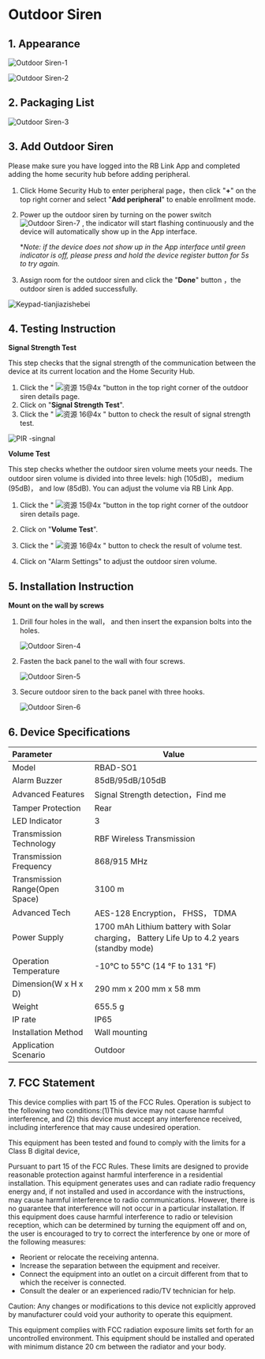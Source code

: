 # Outdoor Siren

## 1. Appearance

![Outdoor Siren-1](https://dusunprj.oss-us-west-1.aliyuncs.com/Outdoor%20Siren-1.png)

![Outdoor Siren-2](https://dusunprj.oss-us-west-1.aliyuncs.com/Outdoor%20Siren-2.png)

## 2. Packaging List

![Outdoor Siren-3](https://dusunprj.oss-us-west-1.aliyuncs.com/Outdoor%20Siren-3.png)

## 3. Add Outdoor Siren

Please make sure you have logged into the RB Link App and completed adding the home security hub before adding peripheral.

1. Click Home Security Hub to enter peripheral page，then click "**+**" on the top right corner and select "**Add peripheral**" to enable enrollment mode.

2. Power up the outdoor siren by turning on the power switch![Outdoor Siren-7](https://dusunprj.oss-us-west-1.aliyuncs.com/Outdoor%20Siren-7.png) , the indicator will start flashing continuously and the device will automatically show up in the App interface. 

   **Note: if the device does not show up in the App interface until green indicator is off, please press and hold the device register button for 5s to try again.*

3. Assign room for the outdoor siren and click the "**Done**" button ，the outdoor siren is added successfully.

![Keypad-tianjiazishebei](https://dusunprj.oss-us-west-1.aliyuncs.com/Keypad-tianjiazishebei.png)

## 4. Testing Instruction

**Signal Strength Test**

This step checks that the signal strength of the communication between the device at its current location and the Home Security Hub.

1. Click the " ![资源 15@4x](https://dusunprj.oss-us-west-1.aliyuncs.com/%E8%B5%84%E6%BA%90%2015@4x.png) "button in the top right corner of the outdoor siren details page.
2. Click on "**Signal Strength Test**".
3. Click the " ![资源 16@4x](https://dusunprj.oss-us-west-1.aliyuncs.com/%E8%B5%84%E6%BA%90%2016@4x.png) " button to check the result of signal strength test.

![PIR -singnal](https://dusunprj.oss-us-west-1.aliyuncs.com/PIR%20-singnal.png)

**Volume Test**

This step checks whether the outdoor siren volume meets your needs. The outdoor siren volume is divided into three levels: high (105dB)， medium (95dB)， and low (85dB). You can adjust the volume via RB Link App.

1. Click the " ![资源 15@4x](https://dusunprj.oss-us-west-1.aliyuncs.com/%E8%B5%84%E6%BA%90%2015@4x.png) "button in the top right corner of the outdoor siren  details page.

2. Click on "**Volume Test**".

3. Click the " ![资源 16@4x](https://dusunprj.oss-us-west-1.aliyuncs.com/%E8%B5%84%E6%BA%90%2016@4x.png) " button to check the result of volume test.

4. Click on "Alarm Settings" to adjust the outdoor siren volume.

## 5. Installation Instruction 

**Mount on the wall by screws**

1. Drill four holes in the wall， and then insert the expansion bolts into the holes.

   ![Outdoor Siren-4](https://dusunprj.oss-us-west-1.aliyuncs.com/Outdoor%20Siren-4.png)

2. Fasten the back panel to the wall with four screws.

   ![Outdoor Siren-5](https://dusunprj.oss-us-west-1.aliyuncs.com/Outdoor%20Siren-5.png)

3. Secure outdoor siren to the back panel with three hooks.

   ![Outdoor Siren-6](https://dusunprj.oss-us-west-1.aliyuncs.com/Outdoor%20Siren-6.png)

## 6. Device Specifications

| Parameter                      | Value                                                        |
| :----------------------------- | ------------------------------------------------------------ |
| Model                          | RBAD-SO1                                                     |
| Alarm Buzzer                   | 85dB/95dB/105dB                                              |
| Advanced Features              | Signal Strength detection，Find me                           |
| Tamper Protection              | Rear                                                         |
| LED Indicator                  | 3                                                            |
| Transmission Technology        | RBF Wireless Transmission                                    |
| Transmission Frequency         | 868/915 MHz                                                  |
| Transmission Range(Open Space) | 3100 m                                                       |
| Advanced Tech                  | AES-128 Encryption， FHSS， TDMA                             |
| Power Supply                   | 1700 mAh Lithium battery with Solar charging， Battery Life Up to 4.2 years (standby mode) |
| Operation Temperature          | -10°C to 55°C (14 °F to 131 °F)                              |
| Dimension(W x H x D)           | 290 mm x 200 mm x 58 mm                                      |
| Weight                         | 655.5 g                                                      |
| IP rate                        | IP65                                                         |
| Installation Method            | Wall mounting                                                |
| Application Scenario           | Outdoor                                                      |

## 7. FCC  Statement

This device complies with part 15 of the FCC Rules. Operation is subject to the following two conditions:(1)This device may not cause harmful interference, and (2) this device must accept any interference received, including interference that may cause undesired operation.

This equipment has been tested and found to comply with the limits for a Class B digital device,

Pursuant to part 15 of the FCC Rules. These limits are designed to provide reasonable protection against harmful interference in a residential installation. This equipment generates uses and can radiate radio frequency energy and, if not installed and used in accordance with the instructions, may cause harmful interference to radio communications. However, there is no guarantee that interference will not occur in a particular installation. If this equipment does cause harmful interference to radio or television reception, which can be determined by turning the equipment off and on, the user is encouraged to try to correct the interference by one or more of the following measures:

- Reorient or relocate the receiving antenna.
- Increase the separation between the equipment and receiver.
- Connect the equipment into an outlet on a circuit different from that to which the receiver is connected.
- Consult the dealer or an experienced radio/TV technician for help.

Caution: Any changes or modifications to this device not explicitly approved by manufacturer could void your authority to operate this equipment.

This equipment complies with FCC radiation exposure limits set forth for an uncontrolled environment. This equipment should be installed and operated with minimum distance 20 cm between the radiator and your body.

